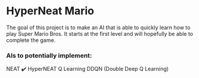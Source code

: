# HyperNeat Mario
The goal of this project is to make an AI that is able to quickly learn how to play Super Mario Bros. It starts at the first level and will hopefully be able to complete the game.

### AIs to potentially implement:
NEAT :heavy_check_mark:	
HyperNEAT
Q Learning
DDQN (Double Deep Q Learning)
